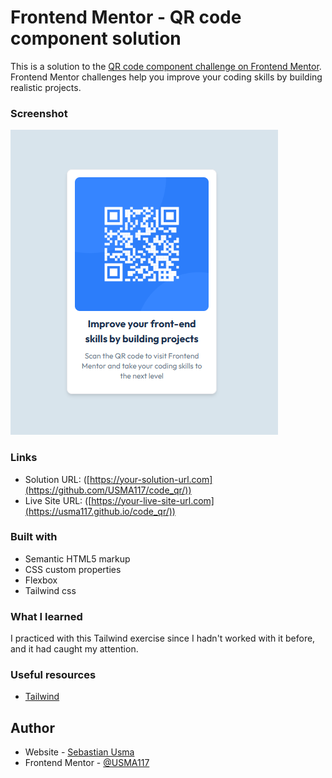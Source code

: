 # Frontend Mentor - QR code component solution

This is a solution to the [QR code component challenge on Frontend Mentor](https://www.frontendmentor.io/challenges/qr-code-component-iux_sIO_H). Frontend Mentor challenges help you improve your coding skills by building realistic projects. 
### Screenshot

![](./evidence/desarrollo.png)


### Links

- Solution URL: ([https://your-solution-url.com](https://github.com/USMA117/code_qr/))
- Live Site URL: ([https://your-live-site-url.com](https://usma117.github.io/code_qr/))

### Built with

- Semantic HTML5 markup
- CSS custom properties
- Flexbox
- Tailwind css


### What I learned

I practiced with this Tailwind exercise since I hadn't worked with it before, and it had caught my attention.


### Useful resources

- [Tailwind](https://tailwindcss.com/docs/installation)

## Author

- Website - [Sebastian Usma](https://usma117.github.io/portafolio/)
- Frontend Mentor - [@USMA117](https://www.frontendmentor.io/profile/USMA117)

